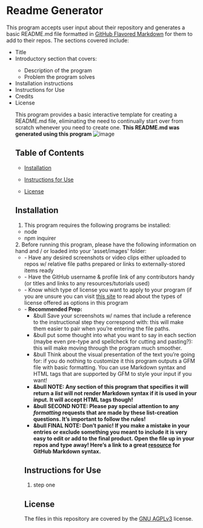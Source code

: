 # Readme Generator
This program accepts user input about their repository and generates a basic README.md file formatted in <a href=”https://github.github.com/gfm/”>GitHub Flavored Markdown</a> for them to add to their repos. The sections covered include: <ul><li>Title</li><li>Introductory section that covers: </li><ul><li>Description of the program</li><li>Problem the program solves</li></ul><li>Installation instructions</li><li>Instructions for Use</li><li>Credits</li><li>License

This program provides a basic interactive template for creating a README.md file, eliminating the need to continually start over from scratch whenever you need to create one. <strong>This README.md was generated using this program</strong>
![image](https://user-images.githubusercontent.com/95940864/151267195-1318e529-afef-46dd-8d02-f985ce621cb3.png)



## Table of Contents
* [Installation](#installation)
* [Instructions for Use](#instructions-for-use)

* [License](#license)
    
## Installation
1. This program requires the following programs be installed:
<ul><li>node</li><li>npm inquirer</li></ul>
2. Before running this program, please have the following information on hand and / or loaded into your 'asset/images' folder:
<ul><li>- Have any desired screenshots or video clips either uploaded to repos w/ relative file paths prepared or links to externally-stored items ready</li><li>- Have the GitHub username & profile link of any contributors handy (or titles and links to any resources/tutorials used)</li><li>- Know which type of license you want to apply to your program (if you are unsure you can visit <a href=”https://choosealicense.com/licenses/”>this site</a> to read about the types of license offered as options in this program</li><li>- <strong>Recommended Prep:</strong><ul><li>&bull Save your screenshots w/ names that include a reference to the instructional step they correspond with: this will make them easier to pair when you’re entering the file paths.</li><li>&bull put some thought into what you want to say in each section (maybe even pre-type and spellcheck for cutting and pasting?): this will make moving through the program much smoother.</li><li>&bull Think about the visual presentation of the text you’re going for: if you do nothing to customize it this program outputs a GFM file with basic formatting. You can use Markdown syntax and HTML tags that are supported by GFM to style your input if you want!</li><li> <strong>&bull NOTE: Any section of this program that specifies it will return a <em>list</em> will not render Markdown syntax if it is used in your input. It will accept HTML tags though!</strong></li><li><strong>&bull SECOND NOTE: Please pay special attention to any <em>formatting</em> requests that are made by these list-creation questions. It’s important to follow the rules!</strong></li><li><strong>&bull FINAL NOTE: Don’t panic! If you make a mistake in your entries or exclude something you meant to include it is very easy to edit or add to the final product. Open the file up in your repos and type away! Here’s a link to a great <a href=”https://docs.github.com/en/get-started/writing-on-github/getting-started-with-writing-and-formatting-on-github/basic-writing-and-formatting-syntax “>resource</a> for GitHub Markdown syntax.</strong></li></li></ul>

## Instructions for Use
<ol><li>step one</li></ol>






## License
The files in this repository are covered by the [GNU AGPLv3](https://choosealicense.com/licenses/agpl-3.0/) license.
